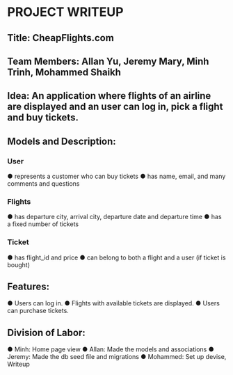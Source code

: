 # PROJECT WRITEUP

## Title: CheapFlights.com
## Team Members: Allan Yu, Jeremy Mary, Minh Trinh, Mohammed Shaikh
## Idea: An application where flights of an airline are displayed and an user can log in, pick a flight and buy tickets.

## Models and Description:
### User
● represents a customer who can buy tickets
● has name, email, and many comments and questions
### Flights
● has departure city, arrival city, departure date and departure time
● has a fixed number of tickets
### Ticket
● has flight_id and price
● can belong to both a flight and a user (if ticket is bought)

## Features:
● Users can log in.
● Flights with available tickets are displayed.
● Users can purchase tickets.

## Division of Labor:
● Minh: Home page view
● Allan: Made the models and associations
● Jeremy: Made the db seed file and migrations
● Mohammed: Set up devise, Writeup

